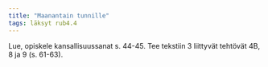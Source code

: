 ```yaml
---
title: "Maanantain tunnille"
tags: läksyt rub4.4
---
```


Lue, opiskele kansallisuussanat s. 44-45. Tee tekstiin 3 liittyvät tehtövät 4B, 8 ja 9 (s. 61-63).